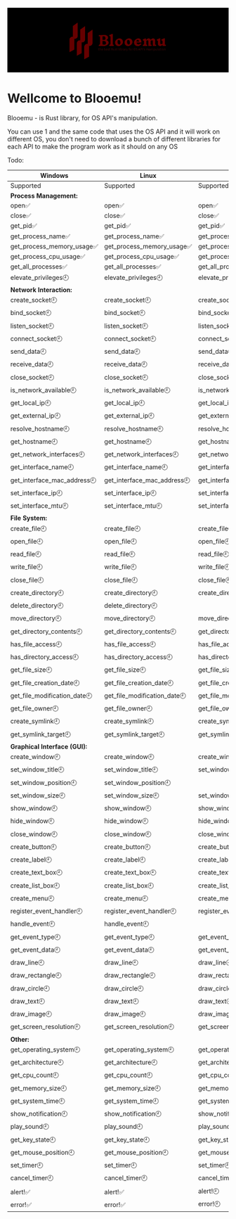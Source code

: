 ![](./blooemux.png)
# Wellcome to Blooemu!
Blooemu - is Rust library, for OS API's manipulation. 

You can use 1 and the same code that uses the OS API and it will work on different OS, you don't need to download a bunch of different libraries for each API to make the program work as it should on any OS

Todo:

| Windows      | Linux        | MacOS     |
| -------------| -------------|-----------|
| Supported    | Supported    | Supported |
| **Process Management:** |
| open✅| open✅| open✅     |
| close✅| close✅| close✅     |
| get_pid✅| get_pid✅|get_pid✅|
| get_process_name✅| get_process_name✅|get_process_name✅|
| get_process_memory_usage✅| get_process_memory_usage✅| get_process_memory_usage✅|
| get_process_cpu_usage✅| get_process_cpu_usage✅| get_process_cpu_usage✅|
| get_all_processes✅| get_all_processes✅| get_all_processes✅|
| elevate_privileges🕘| elevate_privileges🕘| elevate_privileges🕘|
| **Network Interaction:** |
| create_socket🕘| create_socket🕘| create_socket🕘|
| bind_socket🕘| bind_socket🕘| bind_socket🕘|
| listen_socket🕘| listen_socket🕘| listen_socket🕘|
| connect_socket🕘| connect_socket🕘| connect_socket🕘|
| send_data🕘| send_data🕘| send_data🕘|
| receive_data🕘| receive_data🕘| receive_data🕘|
| close_socket🕘| close_socket🕘| close_socket🕘|
| is_network_available🕘| is_network_available🕘| is_network_available🕘|
| get_local_ip🕘| get_local_ip🕘| get_local_ip🕘|
| get_external_ip🕘| get_external_ip🕘| get_external_ip🕘|
| resolve_hostname🕘| resolve_hostname🕘| resolve_hostname🕘|
| get_hostname🕘| get_hostname🕘| get_hostname🕘|
| get_network_interfaces🕘| get_network_interfaces🕘| get_network_interfaces🕘|
| get_interface_name🕘| get_interface_name🕘| get_interface_name🕘|
| get_interface_mac_address🕘| get_interface_mac_address🕘| get_interface_mac_address🕘|
| set_interface_ip🕘| set_interface_ip🕘| set_interface_ip🕘|
| set_interface_mtu🕘| set_interface_mtu🕘| set_interface_mtu🕘|
| **File System:** |
| create_file🕘| create_file🕘| create_file🕘|
| open_file🕘| open_file🕘| open_file🕘|
| read_file🕘| read_file🕘| read_file🕘|
| write_file🕘| write_file🕘| write_file🕘|
| close_file🕘| close_file🕘| close_file🕘
| create_directory🕘| create_directory🕘| create_directory🕘|
| delete_directory🕘| delete_directory🕘|           |
| move_directory🕘| move_directory🕘| move_directory🕘|
| get_directory_contents🕘| get_directory_contents🕘| get_directory_contents🕘|
| has_file_access🕘| has_file_access🕘| has_file_access🕘|
| has_directory_access🕘| has_directory_access🕘| has_directory_access🕘|
| get_file_size🕘| get_file_size🕘| get_file_size🕘|
| get_file_creation_date🕘| get_file_creation_date🕘| get_file_creation_date🕘|
| get_file_modification_date🕘| get_file_modification_date🕘| get_file_modification_date🕘|
| get_file_owner🕘| get_file_owner🕘| get_file_owner🕘|
| create_symlink🕘| create_symlink🕘| create_symlink🕘|
| get_symlink_target🕘| get_symlink_target🕘| get_symlink_target🕘|
| **Graphical Interface (GUI):** |
| create_window🕘| create_window🕘| create_window🕘|
| set_window_title🕘| set_window_title🕘| set_window_title🕘|
| set_window_position🕘| set_window_position🕘|| set_window_position🕘|
| set_window_size🕘| set_window_size🕘| set_window_size🕘
| show_window🕘| show_window🕘| show_window🕘|
| hide_window🕘| hide_window🕘| hide_window🕘
| close_window🕘| close_window🕘| close_window🕘|
| create_button🕘| create_button🕘| create_button🕘|
| create_label🕘| create_label🕘| create_label🕘|
| create_text_box🕘| create_text_box🕘| create_text_box🕘|
| create_list_box🕘| create_list_box🕘| create_list_box🕘|
| create_menu🕘| create_menu🕘| create_menu🕘
| register_event_handler🕘| register_event_handler🕘| register_event_handler🕘|
| handle_event🕘| handle_event🕘|           |
| get_event_type🕘| get_event_type🕘| get_event_type🕘|
| get_event_data🕘| get_event_data🕘| get_event_data🕘|
| draw_line🕘| draw_line🕘| draw_line🕘|
| draw_rectangle🕘| draw_rectangle🕘| draw_rectangle🕘|
| draw_circle🕘| draw_circle🕘| draw_circle🕘|
| draw_text🕘| draw_text🕘| draw_text🕘|
| draw_image🕘| draw_image🕘| draw_image🕘|
| get_screen_resolution🕘| get_screen_resolution🕘| get_screen_resolution🕘|
| **Other:** |
| get_operating_system🕘| get_operating_system🕘| get_operating_system🕘|
| get_architecture🕘| get_architecture🕘| get_architecture🕘|
| get_cpu_count🕘| get_cpu_count🕘| get_cpu_count🕘
| get_memory_size🕘| get_memory_size🕘| get_memory_size🕘|
| get_system_time🕘| get_system_time🕘| get_system_time🕘|
| show_notification🕘| show_notification🕘| show_notification🕘|
| play_sound🕘| play_sound🕘| play_sound🕘|
| get_key_state🕘| get_key_state🕘| get_key_state🕘
| get_mouse_position🕘| get_mouse_position🕘| get_mouse_position🕘|
| set_timer🕘| set_timer🕘| set_timer🕘|
| cancel_timer🕘| cancel_timer🕘| cancel_timer🕘|
|alert!✅|alert!✅|alert!🕘|
|error!✅|error!✅|error!🕘|